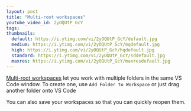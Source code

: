 ```yaml
---
layout: post
title: "Multi-root workspaces"
youtube_video_id: 2yOQUtP_GcY
tags:
thumbnails:
  default: https://i.ytimg.com/vi/2yOQUtP_GcY/default.jpg
  medium: https://i.ytimg.com/vi/2yOQUtP_GcY/mqdefault.jpg
  high: https://i.ytimg.com/vi/2yOQUtP_GcY/hqdefault.jpg
  standard: https://i.ytimg.com/vi/2yOQUtP_GcY/sddefault.jpg
  maxres: https://i.ytimg.com/vi/2yOQUtP_GcY/maxresdefault.jpg
---
```


[Multi-root workspaces](https://code.visualstudio.com/docs/editor/multi-root-workspaces) let you work with multiple folders in the same VS Code window. To create one, use `Add Folder to Workspace` or just drag another folder onto VS Code

You can also save your workspaces so that you can quickly reopen them.